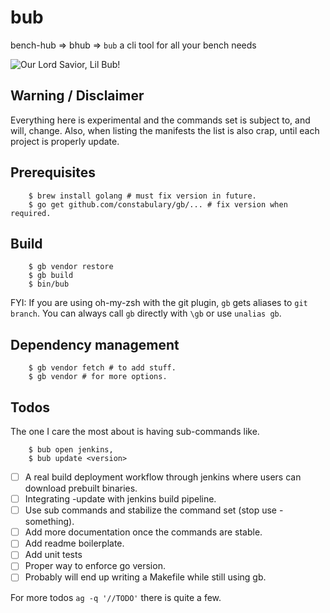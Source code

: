 # bub

bench-hub => bhub => `bub` a cli tool for all your bench needs

![Our Lord Savior, Lil Bub!](https://upload.wikimedia.org/wikipedia/commons/thumb/3/3f/Lil_Bub_2013_%28crop_for_thumb%29.jpg/440px-Lil_Bub_2013_%28crop_for_thumb%29.jpg)

## Warning / Disclaimer

Everything here is experimental and the commands set is subject to, and will,
change. Also, when listing the manifests the list is also crap, until each
project is properly update.

## Prerequisites

        $ brew install golang # must fix version in future.
        $ go get github.com/constabulary/gb/... # fix version when required.

## Build

        $ gb vendor restore
        $ gb build
        $ bin/bub

FYI: If you are using oh-my-zsh with the git plugin, `gb` gets aliases to `git branch`. You
can always call `gb` directly with `\gb` or use `unalias gb`.

## Dependency management

        $ gb vendor fetch # to add stuff.
        $ gb vendor # for more options.

## Todos

The one I care the most about is having sub-commands like.

        $ bub open jenkins,
        $ bub update <version>

- [ ] A real build deployment workflow through jenkins where users can download
  prebuilt binaries.
- [ ] Integrating -update with jenkins build pipeline.
- [ ] Use sub commands and stabilize the command set (stop use -something).
- [ ] Add more documentation once the commands are stable.
- [ ] Add readme boilerplate.
- [ ] Add unit tests
- [ ] Proper way to enforce go version.
- [ ] Probably will end up writing a Makefile while still using gb.

For more todos `ag -q '//TODO'` there is quite a few.
